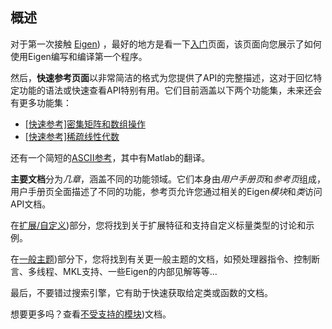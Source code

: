 ## 概述

对于第一次接触 [Eigen](6_类列表/1_Eigen/readme.md)) ，最好的地方是看一下[入门](2_入门.md)页面，该页面向您展示了如何使用Eigen编写和编译第一个程序。

然后，**快速参考页面**以非常简洁的格式为您提供了API的完整描述，这对于回忆特定功能的语法或快速查看API特别有用。它们目前涵盖以下两个功能集，未来还会有更多功能集：
* [[快速参考]密集矩阵和数组操作](3_章节/1_密集矩阵和数组操作/16_快速参考指南.md)
* [[快速参考]稀疏线性代数](3_章节/3_稀疏线性代数/5_稀疏矩阵快速参考指南.md)

还有一个简短的[ASCII参考](Ascii快速参考.md)，其中有Matlab的翻译。

**主要文档**分为*几章*，涵盖不同的功能领域。它们本身由*用户手册页*和*参考页*组成，用户手册页全面描述了不同的功能，参考页允许您通过相关的Eigen*模块*和*类*访问API文档。

在[扩展/自定义](4_扩展_自定义Eigen/readme.md))部分，您将找到关于扩展特征和支持自定义标量类型的讨论和示例。

在[一般主题](5_一般主题/readme.md))部分下，您将找到有关更一般主题的文档，如预处理器指令、控制断言、多线程、MKL支持、一些Eigen的内部见解等等...

最后，不要错过搜索引擎，它有助于快速获取给定类或函数的文档。

想要更多吗？查看[不受支持的模块](7_Eigen不支持的模块/readme.md))文档。
